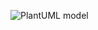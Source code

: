 ![PlantUML model](https://www.plantuml.com/plantuml/img/ZLBBQWCn3BplLuWS2_i3FPIKz1mAeH-WjPL4n9ONoPkabFvxlTcwcpwfBy8pOyr8U6aPDGynD0sKOmUM7XKZTEWEEqs3-5KAIM4ZwJHfiBEiw3AuW6RmPAGl5s8yxPRLyXeZpL2HVK66ykOpqfTMfwH-HZI5YN-TR2UtUnzPU0oGIoWwPn9VCtnNRqYFxEXHqv4z_QAVvQl09Fc_NUlGSz9n3YrClKWTyQzGfMuvpDrSYZtAyzLwMlHUoUp3Ov-4raFiI2kq8o75y43cbFlCIIeJYfKO-UiSFoU0nSq2slPItXMtS0TxDC2cMPQLb6_o1W00)
